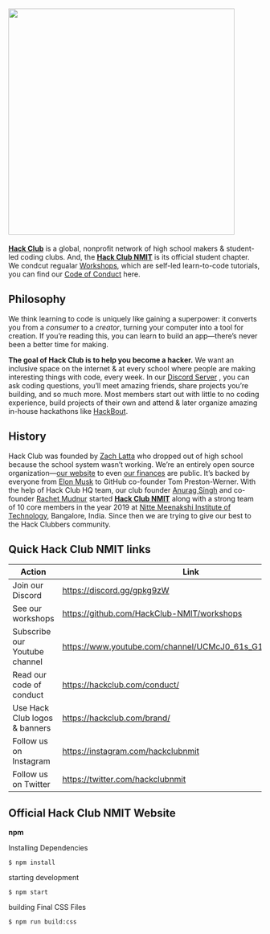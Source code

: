 # <img src="https://cdn.jsdelivr.net/gh/hackclub/meta@fc4c0d220426eb53a176e656ae7700d9dcd0b2c5/logos/hack_club_red_text.svg" width="450">

[**Hack Club**](https://hackclub.com/) is a global, nonprofit network of high school makers & student-led coding clubs. And, the [**Hack Club NMIT**](https://hackbout.tech) is its official student chapter. We condcut regualar [Workshops](https://github.com/HackClub-NMIT/workshops), which are self-led learn-to-code tutorials, you can find our [Code of Conduct](https://hackclub.com/conduct/) here.

## Philosophy

We think learning to code is uniquely like gaining a superpower: it converts you from a _consumer_ to a _creator_, turning your computer into a tool for creation. If you’re reading this, you can learn to build an app—there’s never been a better time for making.

**The goal of Hack Club is to help you become a hacker.** We want an inclusive space on the internet & at every school where people are making interesting things with code, every week. In our [Discord Server](https://discord.gg/gpkg9zW) , you can ask coding questions, you’ll meet amazing friends, share projects you’re building, and so much more. Most members start out with little to no coding experience, build projects of their own and attend & later organize amazing in-house hackathons like [HackBout](https://hackbout.tech).

## History

Hack Club was founded by [Zach Latta](https://zachlatta.com) who dropped out of high school because the school system wasn’t working. We’re an entirely open source organization—[our website](https://github.com/hackclub/v3) to even [our finances](https://bank.hackclub.com/hq) are public. It’s backed by everyone from [Elon Musk](https://hackclub.com/elon/) to GitHub co-founder Tom Preston-Werner. With the help of Hack Club HQ team, our club founder [Anurag Singh](https://anuragsingh.dev) and co-founder [Rachet Mudnur](https://github.com/rachetm) started [**Hack Club NMIT**](https://hackbout.tech) along with a strong team of 10 core members in the year 2019 at [Nitte Meenakshi Institute of Technology](https://nmit.ac.in), Bangalore, India. Since then we are trying to give our best to the Hack Clubbers community.

## Quick Hack Club NMIT links

| Action                          | Link                                 |
| ------------------------------- | ------------------------------------ |
| Join our Discord                | <https://discord.gg/gpkg9zW>         |
| See our workshops               | <https://github.com/HackClub-NMIT/workshops>    |
| Subscribe our Youtube channel   | <https://www.youtube.com/channel/UCMcJ0_61s_G1UvPbVPs2edw> |
| Read our code of conduct        | <https://hackclub.com/conduct/>      |
| Use Hack Club logos & banners   | <https://hackclub.com/brand/>        |
| Follow us on Instagram          | <https://instagram.com/hackclubnmit> |
| Follow us on Twitter            | <https://twitter.com/hackclubnmit>   |


## Official Hack Club NMIT Website

**npm**

Installing Dependencies

    $ npm install

starting development

    $ npm start

building Final CSS Files

    $ npm run build:css
